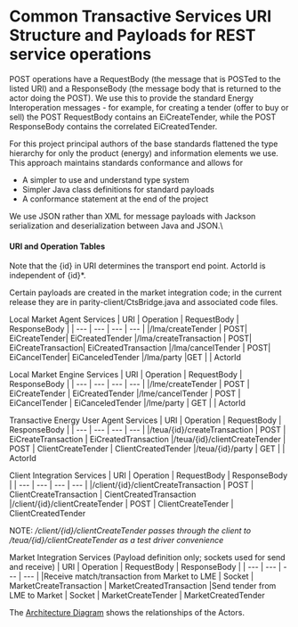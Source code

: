 Common Transactive Services URI Structure and Payloads for REST service operations
=====================================
POST operations have a RequestBody (the message that is POSTed to the listed URI) and a ResponseBody (the message body that is returned to the actor doing the POST).
We use this to provide the standard Energy Interoperation messages - for example, for creating a tender (offer to buy or sell) the POST RequestBody contains an EiCreateTender, while the POST ResponseBody contains the correlated EiCreatedTender.

For this project principal authors of the base standards flattened the type hierarchy for only the product (energy) and information elements we use. This approach maintains standards conformance and allows for
* A simpler to use and understand type system 
* Simpler Java class definitions for standard payloads
* A conformance statement at the end of the project

We use JSON rather than XML for message payloads with Jackson serialization and deserialization between Java and JSON.\

#### URI and Operation Tables
Note that the {id} in URI determines the transport end point. ActorId is independent of {id}*.

Certain payloads are created in the market integration code; in the current release they are in parity-client/CtsBridge.java and associated code files.

Local Market Agent Services
| URI	| Operation | RequestBody	| ResponseBody	|
| ---		| ---		| ---	| --- |
|/lma/createTender	|	POST|	EiCreateTender|	EiCreatedTender
|/lma/createTransaction	|	POST|	EiCreateTransaction|	EiCreatedTransaction
|/lma/cancelTender	|	POST|	EiCancelTender|	EiCanceledTender
|/lma/party	|GET 		|  |	ActorId

Local Market Engine Services
| URI	| Operation | RequestBody	| ResponseBody	|
| ---		| ---		| ---	| --- |
|/lme/createTender	| POST	| EiCreateTender	|	EiCreatedTender
|/lme/cancelTender	| POST	| EiCancelTender	|	EiCanceledTender
|/lme/party		| GET 	|			|	ActorId

Transactive Energy User Agent Services
| URI	| Operation | RequestBody	| ResponseBody	|
| ---		| ---		| ---	| --- |
|/teua/{id}/createTransaction	| POST	| EiCreateTransaction	| EiCreatedTransaction
|/teua/{id}/clientCreateTender	| POST	| ClientCreateTender	| ClientCreatedTender
|/teua/{id}/party	| GET	|	| ActorId

Client Integration Services
| URI	| Operation | RequestBody	| ResponseBody	|
| ---		| ---		| ---	| --- |
|/client/{id}/clientCreateTransaction	| POST	| ClientCreateTransaction	| CientCreatedTransaction
|/client/{id}/clientCreateTender	| POST	| ClientCreateTender	| ClientCreatedTender

NOTE: */client/{id}/clientCreateTender passes through the client to /teua/{id}/clientCreateTender as a test driver convenience*

Market Integration Services (Payload definition only; sockets used for send and receive)
| URI	| Operation | RequestBody	| ResponseBody	|
| ---		| ---		| ---	| --- |
|Receive match/transaction from Market to LME	| Socket	| MarketCreateTransaction	| MarketCreatedTransaction
|Send tender from LME to Market	| Socket	| MarketCreateTender	| MarketCreatedTender

The [Architecture Diagram](pictures/Architecture20200115.png) shows the relationships of the Actors.

